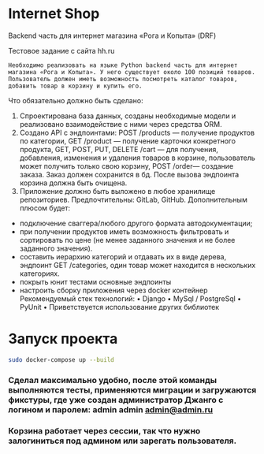 # Internet Shop
Backend часть для интернет магазина «Рога и Копыта» (DRF)

Тестовое задание c сайта hh.ru

	Необходимо реализовать на языке Python backend часть для интернет магазина «Рога и Копыта». У него существует около 100 позиций товаров. Пользователь должен иметь возможность посмотреть каталог товаров, добавить товар в корзину и купить его.

Что обязательно должно быть сделано:	
1. Спроектирована база данных, созданы необходимые модели и реализовано взаимодействие с ними через средства ORM. 
2. Создано API с эндпоинтами:
POST /products — получение продуктов по категории, 
GET /product — получение карточки конкретного продукта,
GET, POST, PUT, DELETE  /cart — для получения, добавления, изменения и удаления товаров в корзине, пользователь может получить только свою корзину,
POST /order— создание заказа. Заказ должен сохранится в бд. После вызова эндпоинта корзина должна быть очищена.
3. Приложение должно быть выложено в любое хранилище репозиториев. Предпочтительны: GitLab, GitHub.
Дополнительным плюсом будет:
- подключение сваггера/любого другого формата автодокументации;
- при получении продуктов иметь возможность фильтровать и сортировать по цене (не менее заданного значения и не более заданного значения).
- составить иерархию категорий и отдавать их в виде дерева, эндпоинт GET /categories, один товар может находится в нескольких категориях.
- покрыть юнит тестами основные эндпоинты
- настроить сборку приложения через docker контейнер
Рекомендуемый стек технологий:
    • Django
    • MySql / PostgreSql
    • PyUnit
    • Приветствуется использование других библиотек

# Запуск проекта

```bash
sudo docker-compose up --build
```
### Сделал максимально удобно, после этой команды выполняются тесты, применяются миграции и загружаются фикстуры, где уже создан администратор Джанго с логином и паролем: admin admin admin@admin.ru
### Корзина работает через сессии, так что нужно залогиниться под админом или зарегать пользователя.